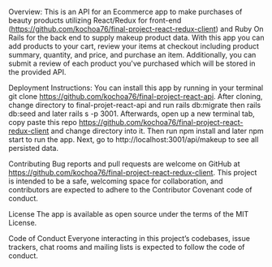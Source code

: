 
Overview: This is an API for an Ecommerce app to make purchases of beauty products utilizing React/Redux for front-end (https://github.com/kochoa76/final-project-react-redux-client) and Ruby On Rails for the back end to supply makeup product data. With this app you can add products to your cart, review your items at checkout including product summary, quantity, and price, and purchase an item. Additionally, you can submit a review of each product you've purchased which will be stored in the provided API.

Deployment Instructions: You can install this app by running in your terminal git clone https://github.com/kochoa76/final-project-react-api. After cloning, change directory to final-projet-react-api and run rails db:migrate then rails db:seed and later rails s -p 3001. Afterwards, open up a new terminal tab, copy paste this repo https://github.com/kochoa76/final-project-react-redux-client and change directory into it. Then run npm install and later npm start to run the app. Next, go to http://localhost:3001/api/makeup to see all persisted data. 

Contributing Bug reports and pull requests are welcome on GitHub at https://github.com/kochoa76/final-project-react-redux-client. This project is intended to be a safe, welcoming space for collaboration, and contributors are expected to adhere to the Contributor Covenant code of conduct.

License The app is available as open source under the terms of the MIT License.

Code of Conduct Everyone interacting in this project’s codebases, issue trackers, chat rooms and mailing lists is expected to follow the code of conduct.
